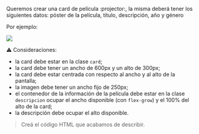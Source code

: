Queremos crear una card de película :projector:, la misma deberá tener los siguientes datos: póster de la película, título, descripción, año y género

Por ejemplo:

![](https://i.ibb.co/z6hKMWp/Screen-Shot-2020-08-28-at-17-10-56.png)

:warning: Consideraciones:

- la card debe estar en la clase `card`;
- la card debe tener un ancho de 600px y un alto de 300px;
- la card debe estar centrada con respecto al ancho y al alto de la pantalla;
- la imagen debe tener un ancho fijo de 250px;
- el contenedor de la información de la película debe estar en la clase `descripcion` ocupar el ancho disponible (con `flex-grow`) y el 100% del alto de la card;
- la descripción debe ocupar el alto disponible.

> Creá el código HTML que acabamos de describir.